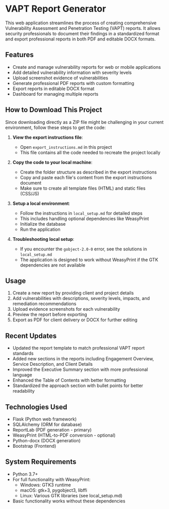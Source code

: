 # VAPT Report Generator

This web application streamlines the process of creating comprehensive Vulnerability Assessment and Penetration Testing (VAPT) reports. It allows security professionals to document their findings in a standardized format and export professional reports in both PDF and editable DOCX formats.

## Features

- Create and manage vulnerability reports for web or mobile applications
- Add detailed vulnerability information with severity levels
- Upload screenshot evidence of vulnerabilities
- Generate professional PDF reports with custom formatting
- Export reports in editable DOCX format
- Dashboard for managing multiple reports

## How to Download This Project

Since downloading directly as a ZIP file might be challenging in your current environment, follow these steps to get the code:

1. **View the export instructions file**:
   - Open `export_instructions.md` in this project
   - This file contains all the code needed to recreate the project locally

2. **Copy the code to your local machine**:
   - Create the folder structure as described in the export instructions
   - Copy and paste each file's content from the export instructions document
   - Make sure to create all template files (HTML) and static files (CSS/JS)

3. **Setup a local environment**:
   - Follow the instructions in `local_setup.md` for detailed steps
   - This includes handling optional dependencies like WeasyPrint
   - Initialize the database
   - Run the application

4. **Troubleshooting local setup**:
   - If you encounter the `gobject-2.0-0` error, see the solutions in `local_setup.md`
   - The application is designed to work without WeasyPrint if the GTK dependencies are not available

## Usage

1. Create a new report by providing client and project details
2. Add vulnerabilities with descriptions, severity levels, impacts, and remediation recommendations
3. Upload evidence screenshots for each vulnerability
4. Preview the report before exporting
5. Export as PDF for client delivery or DOCX for further editing

## Recent Updates

- Updated the report template to match professional VAPT report standards
- Added new sections in the reports including Engagement Overview, Service Description, and Client Details
- Improved the Executive Summary section with more professional language
- Enhanced the Table of Contents with better formatting
- Standardized the approach section with bullet points for better readability

## Technologies Used

- Flask (Python web framework)
- SQLAlchemy (ORM for database)
- ReportLab (PDF generation - primary)
- WeasyPrint (HTML-to-PDF conversion - optional)
- Python-docx (DOCX generation)
- Bootstrap (Frontend)

## System Requirements

- Python 3.7+
- For full functionality with WeasyPrint:
  - Windows: GTK3 runtime
  - macOS: gtk+3, pygobject3, libffi
  - Linux: Various GTK libraries (see local_setup.md)
- Basic functionality works without these dependencies